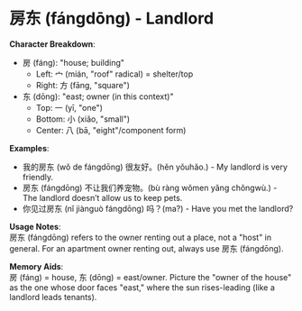 # **房东 (fángdōng) - Landlord**

**Character Breakdown**:  
- 房 (fáng): "house; building"
  - Left: 宀 (mián, "roof" radical) = shelter/top
  - Right: 方 (fāng, "square")  
- 东 (dōng): "east; owner (in this context)"
  - Top: 一 (yī, "one")
  - Bottom: 小 (xiǎo, "small")
  - Center: 八 (bā, "eight"/component form)

**Examples**:  
- 我的房东 (wǒ de fángdōng) 很友好。(hěn yǒuhǎo.) - My landlord is very friendly.  
- 房东 (fángdōng) 不让我们养宠物。(bù ràng wǒmen yǎng chǒngwù.) - The landlord doesn’t allow us to keep pets.  
- 你见过房东 (nǐ jiànguò fángdōng) 吗？(ma?) - Have you met the landlord?

**Usage Notes**:  
房东 (fángdōng) refers to the owner renting out a place, not a "host" in general. For an apartment owner renting out, always use 房东 (fángdōng).

**Memory Aids**:  
房 (fáng) = house, 东 (dōng) = east/owner. Picture the "owner of the house" as the one whose door faces "east," where the sun rises-leading (like a landlord leads tenants).